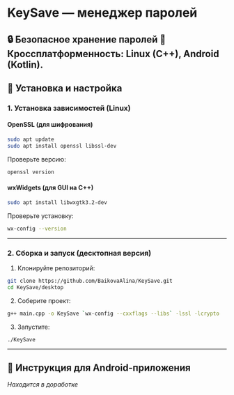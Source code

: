# **KeySave — менеджер паролей**  

🔒 **Безопасное хранение паролей**
📱 **Кроссплатформенность**: Linux (C++), Android (Kotlin).  
---

## **🚀 Установка и настройка**  

### **1. Установка зависимостей (Linux)**  

#### **OpenSSL (для шифрования)**  
```bash
sudo apt update
sudo apt install openssl libssl-dev
```  
Проверьте версию:  
```bash
openssl version
```  

#### **wxWidgets (для GUI на C++)**  
```bash
sudo apt install libwxgtk3.2-dev
```  
Проверьте установку:  
```bash
wx-config --version
```  
---

### **2. Сборка и запуск (десктопная версия)**  
1. Клонируйте репозиторий:  
```bash
git clone https://github.com/BaikovaAlina/KeySave.git
cd KeySave/desktop
```  
2. Соберите проект:  
```bash
g++ main.cpp -o KeySave `wx-config --cxxflags --libs` -lssl -lcrypto
```  
3. Запустите:  
```bash
./KeySave
```  

---

## **📱 Инструкция для Android-приложения**  

*Находится в доработке*


  ```  
